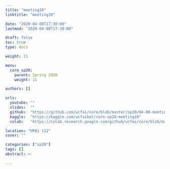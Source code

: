 ```yaml
---
title: "meeting10"
linktitle: "meeting10"

date: "2020-04-08T17:30:00"
lastmod: "2020-04-08T17:30:00"

draft: false
toc: true
type: docs

weight: 11

menu:
  core_sp20:
    parent: Spring 2020
    weight: 11

authors: []

urls:
  youtube: ""
  slides:  ""
  github:  "https://github.com/ucfai/core/blob/master/sp20/04-08-meeting10/04-08-meeting10.ipynb"
  kaggle:  "https://kaggle.com/ucfaibot/core-sp20-meeting10"
  colab:   "https://colab.research.google.com/github/ucfai/core/blob/master/sp20/04-08-meeting10/04-08-meeting10.ipynb"

location: "HPA1 112"
cover: ""

categories: ["sp20"]
tags: []
abstract: >-
  
---
```

